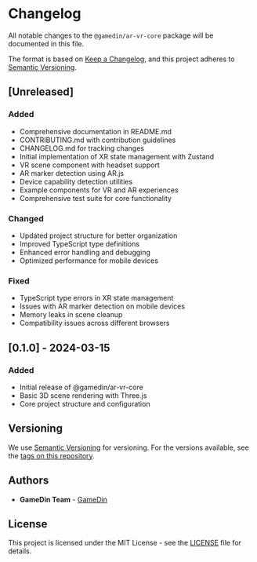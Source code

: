 # Changelog

All notable changes to the `@gamedin/ar-vr-core` package will be documented in this file.

The format is based on [Keep a Changelog](https://keepachangelog.com/en/1.0.0/),
and this project adheres to [Semantic Versioning](https://semver.org/spec/v2.0.0.html).

## [Unreleased]

### Added
- Comprehensive documentation in README.md
- CONTRIBUTING.md with contribution guidelines
- CHANGELOG.md for tracking changes
- Initial implementation of XR state management with Zustand
- VR scene component with headset support
- AR marker detection using AR.js
- Device capability detection utilities
- Example components for VR and AR experiences
- Comprehensive test suite for core functionality

### Changed
- Updated project structure for better organization
- Improved TypeScript type definitions
- Enhanced error handling and debugging
- Optimized performance for mobile devices

### Fixed
- TypeScript type errors in XR state management
- Issues with AR marker detection on mobile devices
- Memory leaks in scene cleanup
- Compatibility issues across different browsers

## [0.1.0] - 2024-03-15

### Added
- Initial release of @gamedin/ar-vr-core
- Basic 3D scene rendering with Three.js
- Core project structure and configuration

## Versioning

We use [Semantic Versioning](http://semver.org/) for versioning. For the versions available, see the [tags on this repository](https://github.com/gamedin/ar-vr-core/tags).

## Authors

- **GameDin Team** - [GameDin](https://gamedin.io)

## License

This project is licensed under the MIT License - see the [LICENSE](LICENSE) file for details.

